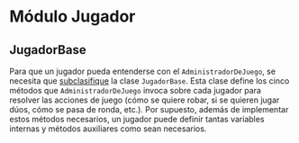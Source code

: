 # Módulo Jugador

## JugadorBase
Para que un jugador pueda entenderse con el `AdministradorDeJuego`, se necesita que [subclasifique](https://www.w3schools.com/python/python_inheritance.asp) la clase `JugadorBase`. Esta clase define los cinco métodos que `AdministradorDeJuego` invoca sobre cada jugador para resolver las acciones de juego (cómo se quiere robar, si se quieren jugar dúos, cómo se pasa de ronda, etc.). Por supuesto, además de implementar estos métodos necesarios, un jugador puede definir tantas variables internas y métodos auxiliares como sean necesarios.